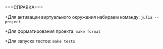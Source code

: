===СПРАВКА===

+Для активации виртуального окружения набираем команду:
`julia --project`

+Для форматирования проекта:
`make format`

+Для запуска тестов:
`make tests`